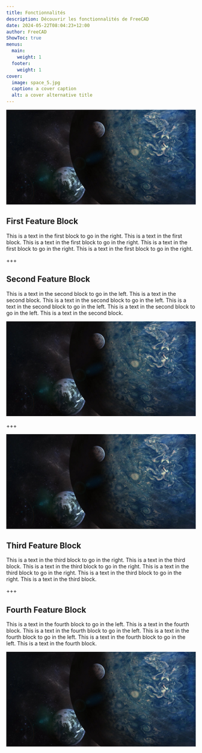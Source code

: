 ```yaml
---
title: Fonctionnalités
description: Découvrir les fonctionnalités de FreeCAD
date: 2024-05-22T08:04:23+12:00
author: FreeCAD
ShowToc: true
menus:
  main:
    weight: 1
  footer:
    weight: 1
cover:
  image: space_5.jpg
  caption: a cover caption
  alt: a cover alternative title
---
```


[![LINK TO GITHUB](space_5.jpg)](https://github.com/freecad 'Link to GitHub')

## First Feature Block

This is a text in the first block to go in the right. This is a text in the first block. This is a text in the first block to go in the right. This is a text in the first block to go in the right. This is a text in the first block to go in the right.

+++

## Second Feature Block

This is a text in the second block to go in the left. This is a text in the second block. This is a text in the second block to go in the left. This is a text in the second block to go in the left. This is a text in the second block to go in the left. This is a text in the second block.

![](space_5.jpg)

+++

![](space_5.jpg)

## Third Feature Block

This is a text in the third block to go in the right. This is a text in the third block. This is a text in the third block to go in the right. This is a text in the third block to go in the right. This is a text in the third block to go in the right. This is a text in the third block.

+++

## Fourth Feature Block

This is a text in the fourth block to go in the left. This is a text in the fourth block. This is a text in the fourth block to go in the left. This is a text in the fourth block to go in the left. This is a text in the fourth block to go in the left. This is a text in the fourth block.

![](space_5.jpg)